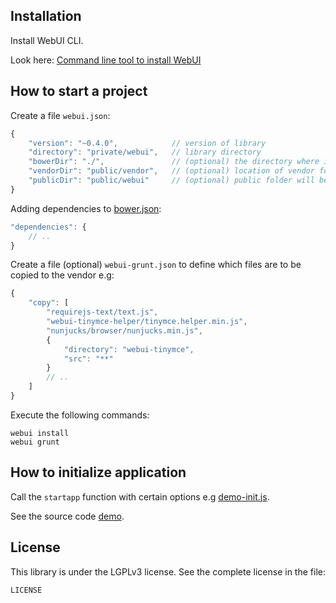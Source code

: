 ## Installation

Install WebUI CLI.

Look here:
[Command line tool to install WebUI](https://github.com/mikoweb/node-webui-installer)

## How to start a project

Create a file `webui.json`:

```javascript
{
    "version": "~0.4.0",            // version of library
    "directory": "private/webui",   // library directory
    "bowerDir": "./",               // (optional) the directory where is the bower.json
    "vendorDir": "public/vendor",   // (optional) location of vendor folder; default value: directory + '/webui/vendor'
    "publicDir": "public/webui"     // (optional) public folder will be copied to this location; by default not copied
}
```

Adding dependencies to [bower.json](https://github.com/bower/spec):

```javascript
"dependencies": {
	// ..
}
```

Create a file (optional) `webui-grunt.json` to define which files are to be copied to the vendor e.g:

```javascript
{
    "copy": [
        "requirejs-text/text.js",
        "webui-tinymce-helper/tinymce.helper.min.js",
        "nunjucks/browser/nunjucks.min.js",
        {
            "directory": "webui-tinymce",
            "src": "**"
        }
        // ..
    ]
}
```

Execute the following commands:

    webui install
    webui grunt
    
## How to initialize application

Call the `startapp` function with certain options e.g [demo-init.js](https://github.com/mikoweb/webui/blob/master/demo/demo-init.js).

See the source code [demo](https://github.com/mikoweb/webui/tree/master/demo).

## License

This library is under the LGPLv3 license. See the complete license in the file:

    LICENSE

